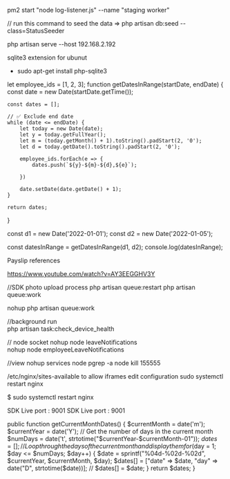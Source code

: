 pm2 start "node log-listener.js" --name "staging worker"


// run this command to seed the data => php artisan db:seed --class=StatusSeeder

php artisan serve --host 192.168.2.192

sqlite3 extension for ubunut

-   sudo apt-get install php-sqlite3

let employee_ids = [1, 2, 3];
function getDatesInRange(startDate, endDate) {
    const date = new Date(startDate.getTime());

    const dates = [];

    // ✅ Exclude end date
    while (date <= endDate) {
        let today = new Date(date);
        let y = today.getFullYear();
        let m = (today.getMonth() + 1).toString().padStart(2, '0');
        let d = today.getDate().toString().padStart(2, '0');

        employee_ids.forEach(e => {
            dates.push(`${y}-${m}-${d},${e}`);

        })

        date.setDate(date.getDate() + 1);
    }

    return dates;
}

const d1 = new Date('2022-01-01');
const d2 = new Date('2022-01-05');

const datesInRange = getDatesInRange(d1, d2);
console.log(datesInRange);


Payslip references

https://www.youtube.com/watch?v=AY3EEGGHV3Y

//SDK photo upload process
php artisan queue:restart
php artisan queue:work

nohup php artisan queue:work

//background run  
 php artisan task:check_device_health

// node socket
nohup node leaveNotifications  
 nohup node employeeLeaveNotifications

//view nohup services node
pgrep -a node
kill 155555

/etc/nginx/sites-available to allow iframes edit configuration
sudo systemctl restart nginx

$ sudo systemctl restart nginx

SDK Live port : 9001
SDK Live port : 9001




public function getCurrentMonthDates()
    {
        $currentMonth = date('m');
        $currentYear = date('Y');
        // Get the number of days in the current month
        $numDays = date('t', strtotime("$currentYear-$currentMonth-01"));
        $dates = [];
        // Loop through the days of the current month and display them
        for ($day = 1; $day <= $numDays; $day++) {
            $date = sprintf("%04d-%02d-%02d", $currentYear, $currentMonth, $day);
            $dates[] = ["date" => $date, "day" => date("D", strtotime($date))];
            // $dates[] = $date;
        }
        return $dates;
    }